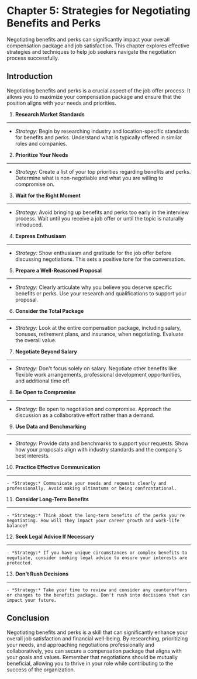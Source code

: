 Chapter 5: Strategies for Negotiating Benefits and Perks
========================================================

Negotiating benefits and perks can significantly impact your overall compensation package and job satisfaction. This chapter explores effective strategies and techniques to help job seekers navigate the negotiation process successfully.

Introduction
------------

Negotiating benefits and perks is a crucial aspect of the job offer process. It allows you to maximize your compensation package and ensure that the position aligns with your needs and priorities.

1. **Research Market Standards**
--------------------------------

* *Strategy:* Begin by researching industry and location-specific standards for benefits and perks. Understand what is typically offered in similar roles and companies.

2. **Prioritize Your Needs**
----------------------------

* *Strategy:* Create a list of your top priorities regarding benefits and perks. Determine what is non-negotiable and what you are willing to compromise on.

3. **Wait for the Right Moment**
--------------------------------

* *Strategy:* Avoid bringing up benefits and perks too early in the interview process. Wait until you receive a job offer or until the topic is naturally introduced.

4. **Express Enthusiasm**
-------------------------

* *Strategy:* Show enthusiasm and gratitude for the job offer before discussing negotiations. This sets a positive tone for the conversation.

5. **Prepare a Well-Reasoned Proposal**
---------------------------------------

* *Strategy:* Clearly articulate why you believe you deserve specific benefits or perks. Use your research and qualifications to support your proposal.

6. **Consider the Total Package**
---------------------------------

* *Strategy:* Look at the entire compensation package, including salary, bonuses, retirement plans, and insurance, when negotiating. Evaluate the overall value.

7. **Negotiate Beyond Salary**
------------------------------

* *Strategy:* Don't focus solely on salary. Negotiate other benefits like flexible work arrangements, professional development opportunities, and additional time off.

8. **Be Open to Compromise**
----------------------------

* *Strategy:* Be open to negotiation and compromise. Approach the discussion as a collaborative effort rather than a demand.

9. **Use Data and Benchmarking**
--------------------------------

* *Strategy:* Provide data and benchmarks to support your requests. Show how your proposals align with industry standards and the company's best interests.

10. **Practice Effective Communication**
----------------------------------------

    - *Strategy:* Communicate your needs and requests clearly and professionally. Avoid making ultimatums or being confrontational.

11. **Consider Long-Term Benefits**
-----------------------------------

    - *Strategy:* Think about the long-term benefits of the perks you're negotiating. How will they impact your career growth and work-life balance?

12. **Seek Legal Advice If Necessary**
--------------------------------------

    - *Strategy:* If you have unique circumstances or complex benefits to negotiate, consider seeking legal advice to ensure your interests are protected.

13. **Don't Rush Decisions**
----------------------------

    - *Strategy:* Take your time to review and consider any counteroffers or changes to the benefits package. Don't rush into decisions that can impact your future.

Conclusion
----------

Negotiating benefits and perks is a skill that can significantly enhance your overall job satisfaction and financial well-being. By researching, prioritizing your needs, and approaching negotiations professionally and collaboratively, you can secure a compensation package that aligns with your goals and values. Remember that negotiations should be mutually beneficial, allowing you to thrive in your role while contributing to the success of the organization.
